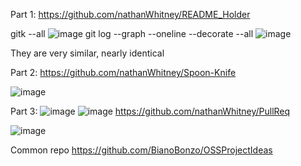 Part 1:
https://github.com/nathanWhitney/README_Holder

gitk --all
![image](https://user-images.githubusercontent.com/68211239/150888444-eac29a52-5458-4953-b50d-1aadbc05c3c0.png)
git log --graph --oneline --decorate --all
![image](https://user-images.githubusercontent.com/68211239/150888540-c8ff7d46-6f58-4d31-a2cb-410054841b64.png)

They are very similar, nearly identical

Part 2:
https://github.com/nathanWhitney/Spoon-Knife

![image](https://user-images.githubusercontent.com/68211239/150891041-5a30b123-56b8-44ab-8a22-64405cc2a641.png)

Part 3:
![image](https://user-images.githubusercontent.com/68211239/150895953-0d37d987-2c17-42fd-85c7-935c1d9a91f7.png)
![image](https://user-images.githubusercontent.com/68211239/150896148-973e1c9c-f184-4aa3-a4ba-95946c9b0aca.png)
https://github.com/nathanWhitney/PullReq

![image](https://user-images.githubusercontent.com/68211239/150896868-01646003-5a9a-4c8d-aca4-6585989f75ab.png)


Common repo
https://github.com/BianoBonzo/OSSProjectIdeas
